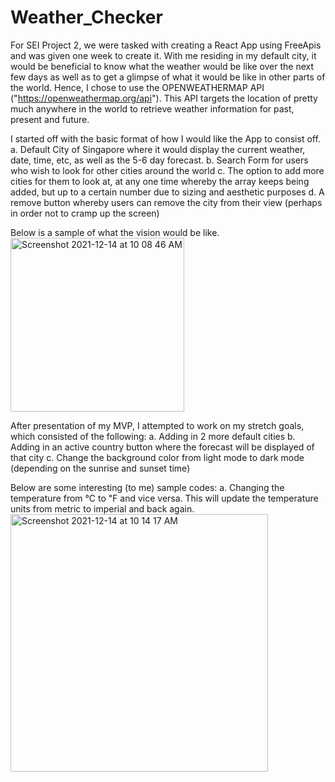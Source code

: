 # Weather_Checker

For SEI Project 2, we were tasked with creating a React App using FreeApis and was given one week to create it. 
With me residing in my default city, it would be beneficial to know what the weather would be like over the next few days as well as to get a glimpse of what it would be like in other parts of the world. 
Hence, I chose to use the OPENWEATHERMAP API ("https://openweathermap.org/api"). This API targets the location of pretty much anywhere in the world to retrieve weather information for past, present and future. 

I started off with the basic format of how I would like the App to consist off. 
  a. Default City of Singapore where it would display the current weather, date, time, etc, as well as the 5-6 day forecast. 
  b. Search Form for users who wish to look for other cities around the world
  c. The option to add more cities for them to look at, at any one time whereby the array keeps being added, but up to a certain number due to sizing and aesthetic purposes
  d. A remove button whereby users can remove the city from their view (perhaps in order not to cramp up the screen)

Below is a sample of what the vision would be like. 
<img width="278" alt="Screenshot 2021-12-14 at 10 08 46 AM" src="https://user-images.githubusercontent.com/88125976/145919998-39a494d0-5fc9-4b7a-8c22-667c6d9349a3.png">

After presentation of my MVP, I attempted to work on my stretch goals, which consisted of the following:
  a. Adding in 2 more default cities
  b. Adding in an active country button where the forecast will be displayed of that city
  c. Change the background color from light mode to dark mode (depending on the sunrise and sunset time)
  
Below are some interesting (to me) sample codes:
a. Changing the temperature from ℃ to ℉ and vice versa. This will update the temperature units from metric to imperial and back again.
<img width="412" alt="Screenshot 2021-12-14 at 10 14 17 AM" src="https://user-images.githubusercontent.com/88125976/145920592-0037505e-00f0-4fa2-bd4b-d7ad36467316.png">
